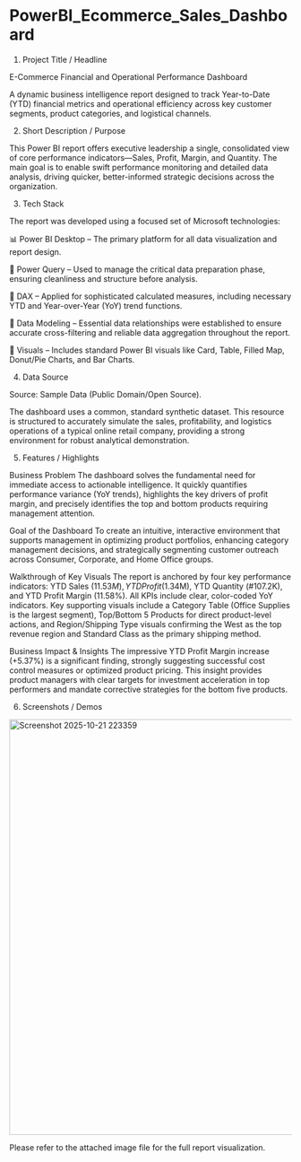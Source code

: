 # PowerBI_Ecommerce_Sales_Dashboard

1. Project Title / Headline

E-Commerce Financial and Operational Performance Dashboard

A dynamic business intelligence report designed to track Year-to-Date (YTD) financial metrics and operational efficiency across key customer segments, product categories, and logistical channels.

2. Short Description / Purpose

This Power BI report offers executive leadership a single, consolidated view of core performance indicators—Sales, Profit, Margin, and Quantity. The main goal is to enable swift performance monitoring and detailed data analysis, driving quicker, better-informed strategic decisions across the organization.

3. Tech Stack

The report was developed using a focused set of Microsoft technologies:

📊 Power BI Desktop – The primary platform for all data visualization and report design.

📂 Power Query – Used to manage the critical data preparation phase, ensuring cleanliness and structure before analysis.

🧠 DAX – Applied for sophisticated calculated measures, including necessary YTD and Year-over-Year (YoY) trend functions.

📝 Data Modeling – Essential data relationships were established to ensure accurate cross-filtering and reliable data aggregation throughout the report.

📁 Visuals – Includes standard Power BI visuals like Card, Table, Filled Map, Donut/Pie Charts, and Bar Charts.

4. Data Source

Source: Sample Data (Public Domain/Open Source).

The dashboard uses a common, standard synthetic dataset. This resource is structured to accurately simulate the sales, profitability, and logistics operations of a typical online retail company, providing a strong environment for robust analytical demonstration.

5. Features / Highlights

Business Problem
The dashboard solves the fundamental need for immediate access to actionable intelligence. It quickly quantifies performance variance (YoY trends), highlights the key drivers of profit margin, and precisely identifies the top and bottom products requiring management attention.

Goal of the Dashboard
To create an intuitive, interactive environment that supports management in optimizing product portfolios, enhancing category management decisions, and strategically segmenting customer outreach across Consumer, Corporate, and Home Office groups.

Walkthrough of Key Visuals
The report is anchored by four key performance indicators: YTD Sales ($11.53M), YTD Profit ($1.34M), YTD Quantity (#107.2K), and YTD Profit Margin (11.58%). All KPIs include clear, color-coded YoY indicators. Key supporting visuals include a Category Table (Office Supplies is the largest segment), Top/Bottom 5 Products for direct product-level actions, and Region/Shipping Type visuals confirming the West as the top revenue region and Standard Class as the primary shipping method.

Business Impact & Insights
The impressive YTD Profit Margin increase (+5.37%) is a significant finding, strongly suggesting successful cost control measures or optimized product pricing. This insight provides product managers with clear targets for investment acceleration in top performers and mandate corrective strategies for the bottom five products.

6. Screenshots / Demos
<img width="1321" height="741" alt="Screenshot 2025-10-21 223359" src="https://github.com/user-attachments/assets/c7934d09-7e7b-4336-a5a0-06f4af579d13" />

Please refer to the attached image file for the full report visualization.
